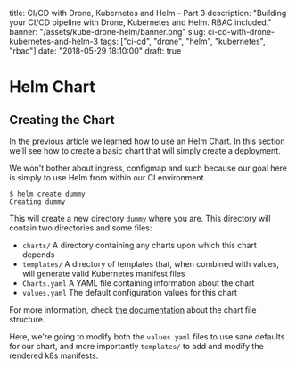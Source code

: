 title: CI/CD with Drone, Kubernetes and Helm - Part 3
description: "Building your CI/CD pipeline with Drone, Kubernetes and Helm. RBAC included."
banner: "/assets/kube-drone-helm/banner.png"
slug: ci-cd-with-drone-kubernetes-and-helm-3
tags: ["ci-cd", "drone", "helm", "kubernetes", "rbac"]
date: "2018-05-29 18:10:00"
draft: true

# Helm Chart

## Creating the Chart

In the previous article we learned how to use an Helm Chart. In this section
we'll see how to create a basic chart that will simply create a deployment.

We won't bother about ingress, configmap and such because our goal here is
simply to use Helm from within our CI environment.

```
$ helm create dummy
Creating dummy
```

This will create a new directory `dummy` where you are. This directory
will contain two directories and some files:

- `charts/` A directory containing any charts upon which this chart depends
- `templates/` A directory of templates that, when combined with values, will generate 
  valid Kubernetes manifest files
- `Charts.yaml` A YAML file containing information about the chart
- `values.yaml` The default configuration values for this chart

For more information, check [the documentation](https://github.com/kubernetes/helm/blob/master/docs/charts.md#the-chart-file-structure)
about the chart file structure.

Here, we're going to modify both the `values.yaml` files to use sane defaults
for our chart, and more importantly `templates/` to add and modify the rendered
k8s manifests.